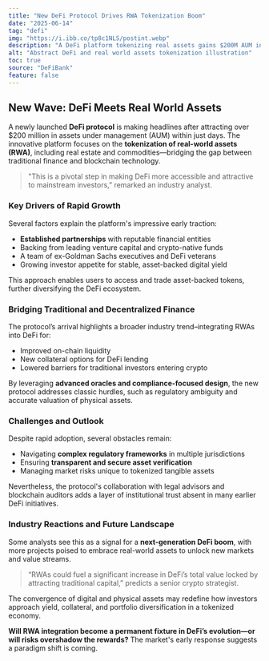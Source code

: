 ```yaml
---
title: "New DeFi Protocol Drives RWA Tokenization Boom"
date: "2025-06-14"
tag: "defi"
img: "https://i.ibb.co/tp8c1NLS/postint.webp"
description: "A DeFi platform tokenizing real assets gains $200M AUM in days, signaling demand surge"
alt: "Abstract DeFi and real world assets tokenization illustration"
toc: true
source: "DeFiBank"
feature: false
---
```


## New Wave: DeFi Meets Real World Assets

A newly launched **DeFi protocol** is making headlines after attracting over $200 million in assets under management (AUM) within just days. The innovative platform focuses on the **tokenization of real-world assets (RWA)**, including real estate and commodities—bridging the gap between traditional finance and blockchain technology.

> "This is a pivotal step in making DeFi more accessible and attractive to mainstream investors,” remarked an industry analyst.

### Key Drivers of Rapid Growth

Several factors explain the platform's impressive early traction:

- **Established partnerships** with reputable financial entities
- Backing from leading venture capital and crypto-native funds
- A team of ex-Goldman Sachs executives and DeFi veterans
- Growing investor appetite for stable, asset-backed digital yield

This approach enables users to access and trade asset-backed tokens, further diversifying the DeFi ecosystem.

### Bridging Traditional and Decentralized Finance

The protocol’s arrival highlights a broader industry trend–integrating RWAs into DeFi for:

- Improved on-chain liquidity
- New collateral options for DeFi lending
- Lowered barriers for traditional investors entering crypto

By leveraging **advanced oracles and compliance-focused design**, the new protocol addresses classic hurdles, such as regulatory ambiguity and accurate valuation of physical assets.

### Challenges and Outlook

Despite rapid adoption, several obstacles remain:

- Navigating **complex regulatory frameworks** in multiple jurisdictions
- Ensuring **transparent and secure asset verification**
- Managing market risks unique to tokenized tangible assets

Nevertheless, the protocol's collaboration with legal advisors and blockchain auditors adds a layer of institutional trust absent in many earlier DeFi initiatives.

### Industry Reactions and Future Landscape

Some analysts see this as a signal for a **next-generation DeFi boom**, with more projects poised to embrace real-world assets to unlock new markets and value streams.

> “RWAs could fuel a significant increase in DeFi’s total value locked by attracting traditional capital,” predicts a senior crypto strategist.

The convergence of digital and physical assets may redefine how investors approach yield, collateral, and portfolio diversification in a tokenized economy.

**Will RWA integration become a permanent fixture in DeFi’s evolution—or will risks overshadow the rewards?** The market's early response suggests a paradigm shift is coming.